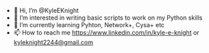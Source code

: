 - 👋 Hi, I’m @KyleEKnight
- 👀 I’m interested in writing basic scripts to work on my Python skills
- 🌱 I’m currently learning Pyhton, Network+, Cysa+ etc
- 📫 How to reach me https://www.linkedin.com/in/kyle-e-knight or kyleknight2244@gmail.com

<!---
KyleEKnight/KyleEKnight is a ✨ special ✨ repository because its `README.md` (this file) appears on your GitHub profile.
You can click the Preview link to take a look at your changes.
--->
